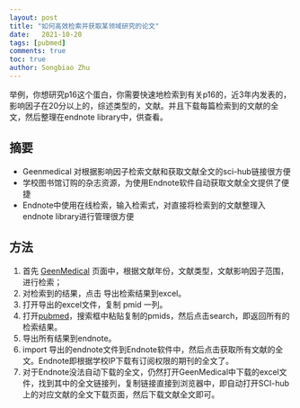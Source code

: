 ```yaml
---
layout: post
title: "如何高效检索并获取某领域研究的论文"
date:   2021-10-20
tags: [pubmed]
comments: true
toc: true
author: Songbiao Zhu
---
```


举例，你想研究p16这个蛋白，你需要快速地检索到有关p16的，近3年内发表的，影响因子在20分以上的，综述类型的，文献。并且下载每篇检索到的文献的全文，然后整理在endnote library中，供查看。



<!-- more -->

## 摘要

* Geenmedical 对根据影响因子检索文献和获取文献全文的sci-hub链接很方便
* 学校图书馆订购的杂志资源，为使用Endnote软件自动获取文献全文提供了便捷
* Endnote中使用在线检索，输入检索式，对直接将检索到的文献整理入endnote library进行管理很方便

## 方法

1. 首先 [GeenMedical](https://www.geenmedical.com/) 页面中，根据文献年份，文献类型，文献影响因子范围，进行检索；
2. 对检索到的结果，点击 导出检索结果到excel。
3. 打开导出的excel文件，复制 pmid 一列。
4. 打开[pubmed](https://pubmed.ncbi.nlm.nih.gov/)，搜索框中粘贴复制的pmids，然后点击search，即返回所有的检索结果。
5. 导出所有结果到endnote。
6. import 导出的endnote文件到Endnote软件中，然后点击获取所有文献的全文。Endnote即根据学校IP下载有订阅权限的期刊的全文了。
7. 对于Endnote没法自动下载的全文，仍然打开GeenMedical中下载的excel文件，找到其中的全文链接列，复制链接直接到浏览器中，即自动打开SCI-hub上的对应文献的全文下载页面，然后下载文献全文即可。